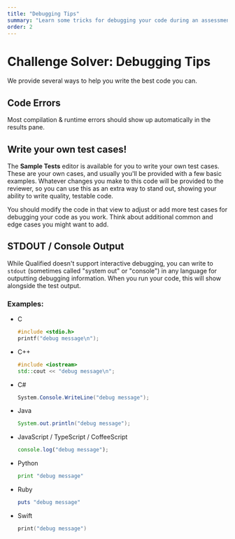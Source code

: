 ```yaml
---
title: "Debugging Tips"
summary: "Learn some tricks for debugging your code during an assessment"
order: 2
---
```


# Challenge Solver: Debugging Tips

We provide several ways to help you write the best code you can.

## Code Errors

Most compilation & runtime errors should show up automatically in the results pane.

## Write your own test cases!

The **Sample Tests** editor is available for you to write your own test cases. These are your own cases, and usually you'll be provided with a few basic examples. Whatever changes you make to this code will be provided to the reviewer, so you can use this as an extra way to stand out, showing your ability to write quality, testable code.

You should modify the code in that view to adjust or add more test cases for debugging your code as you work. Think about additional common and edge cases you might want to add.

## STDOUT / Console Output

While Qualified doesn't support interactive debugging, you can write to `stdout` (sometimes called "system out" or "console") in any language for outputting debugging information. When you run your code, this will show alongside the test output.

### Examples:

- C
    ```c
    #include <stdio.h>
    printf("debug message\n");
    ```
- C++
    ```cpp
    #include <iostream>
    std::cout << "debug message\n";
    ```
- C#
    ```csharp
    System.Console.WriteLine("debug message");
    ```
- Java
    ```java
    System.out.println("debug message");
    ```
- JavaScript / TypeScript / CoffeeScript
    ```javascript
    console.log("debug message");
    ```
- Python
    ```python
    print "debug message"
    ```
- Ruby
    ```ruby
    puts "debug message"
    ```
- Swift
    ```swift
    print("debug message")
    ```
